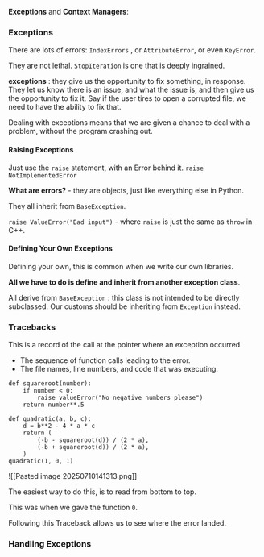 **Exceptions** and **Context Managers**: 

### Exceptions
There are lots of errors: 
`IndexErrors` , or `AttributeError`, or even `KeyError`. 

They are not lethal. `StopIteration` is one that is deeply ingrained. 

**exceptions** : they give us the opportunity to fix something, in response. They let us know there is an issue, and what the issue is, and then give us the opportunity to fix it. 
Say if the user tires to open a corrupted file, we need to have the ability to fix that. 

Dealing with exceptions means that we are given a chance to deal with a problem, without the program crashing out. 

#### Raising Exceptions
Just use the `raise` statement, with an Error behind it. 
`raise NotImplementedError`

**What are errors?** - they are objects, just like everything else in Python. 

They all inherit from `BaseException`. 

`raise ValueError("Bad input")` - where `raise` is just the same as `throw` in C++. 

#### Defining Your Own Exceptions
Defining your own, this is common when we write our own libraries. 

**All we have to do is define and inherit from another exception class**. 

All derive from `BaseException` :  this class is not intended to be directly subclassed. 
Our customs should be inheriting from `Exception` instead. 

### Tracebacks
This is a record of the call at the pointer where an exception occurred. 
- The sequence of function calls leading to the error. 
- The file names, line numbers, and code that was executing. 


```
def squareroot(number): 
	if number < 0: 
		raise valueError("No negative numbers please")
	return number**.5

def quadratic(a, b, c): 
	d = b**2 - 4 * a * c
	return (
		(-b - squareroot(d)) / (2 * a),
		(-b + squareroot(d)) / (2 * a),
	)
quadratic(1, 0, 1) 
```


![[Pasted image 20250710141313.png]]

The easiest way to do this, is to read from bottom to top. 

This was when we gave the function `0`. 

Following this Traceback allows us to see where the error landed. 

### Handling Exceptions

